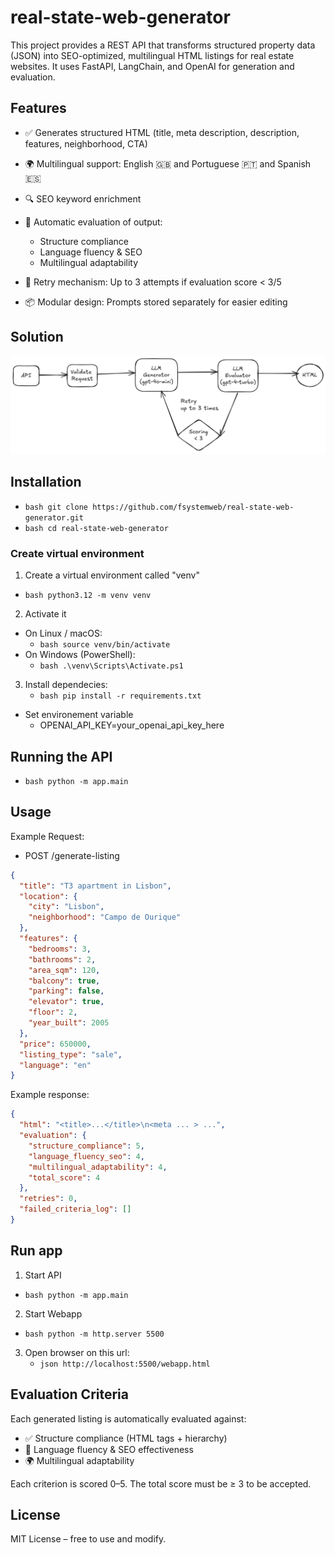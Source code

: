 # real-state-web-generator
This project provides a REST API that transforms structured property data (JSON) into SEO-optimized, multilingual HTML listings for real estate websites.
It uses FastAPI, LangChain, and OpenAI for generation and evaluation.

## Features
- ✅ Generates structured HTML (title, meta description, description, features, neighborhood, CTA)
- 🌍 Multilingual support: English 🇬🇧 and Portuguese 🇵🇹 and Spanish 🇪🇸
- 🔍 SEO keyword enrichment
- 🧪 Automatic evaluation of output:
    - Structure compliance
    - Language fluency & SEO
    - Multilingual adaptability

- 🔁 Retry mechanism: Up to 3 attempts if evaluation score < 3/5
- 📦 Modular design: Prompts stored separately for easier editing

## Solution

![alt text](image.png)

## Installation
 - ```bash git clone https://github.com/fsystemweb/real-state-web-generator.git ```
 - ```bash cd real-state-web-generator ```

### Create virtual environment
 1. Create a virtual environment called "venv"
  - ```bash python3.12 -m venv venv ```
 2. Activate it
  * On Linux / macOS:
    - ```bash source venv/bin/activate ```
  * On Windows (PowerShell):
    - ```bash .\venv\Scripts\Activate.ps1 ```
 3. Install dependecies:
    - ```bash pip install -r requirements.txt ```

* Set environement variable
  - OPENAI_API_KEY=your_openai_api_key_here

## Running the API
 - ```bash python -m app.main ```

## Usage
Example Request:
- POST /generate-listing
```json
{
  "title": "T3 apartment in Lisbon",
  "location": {
    "city": "Lisbon",
    "neighborhood": "Campo de Ourique"
  },
  "features": {
    "bedrooms": 3,
    "bathrooms": 2,
    "area_sqm": 120,
    "balcony": true,
    "parking": false,
    "elevator": true,
    "floor": 2,
    "year_built": 2005
  },
  "price": 650000,
  "listing_type": "sale",
  "language": "en"
}
```

Example response: 
```json
{
  "html": "<title>...</title>\n<meta ... > ...",
  "evaluation": {
    "structure_compliance": 5,
    "language_fluency_seo": 4,
    "multilingual_adaptability": 4,
    "total_score": 4
  },
  "retries": 0,
  "failed_criteria_log": []
}
```

## Run app
 1. Start API
  - ```bash python -m app.main ```
 2. Start Webapp
  - ```bash python -m http.server 5500```
 3. Open browser on this url:
    - ```json http://localhost:5500/webapp.html ```


## Evaluation Criteria
Each generated listing is automatically evaluated against:

- ✅ Structure compliance (HTML tags + hierarchy)
- 📣 Language fluency & SEO effectiveness
- 🌍 Multilingual adaptability

Each criterion is scored 0–5. The total score must be ≥ 3 to be accepted.

## License
MIT License – free to use and modify.